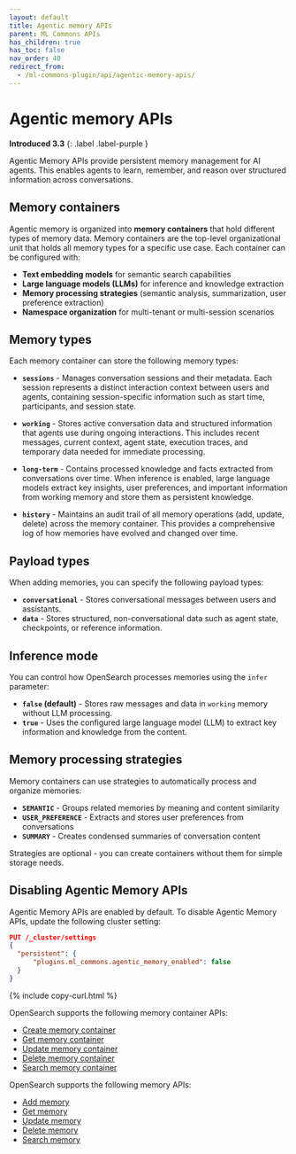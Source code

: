 ```yaml
---
layout: default
title: Agentic memory APIs
parent: ML Commons APIs
has_children: true
has_toc: false
nav_order: 40
redirect_from: 
  - /ml-commons-plugin/api/agentic-memory-apis/
---
```


# Agentic memory APIs
**Introduced 3.3**
{: .label .label-purple }

Agentic Memory APIs provide persistent memory management for AI agents. This enables agents to learn, remember, and reason over structured information across conversations.

## Memory containers

Agentic memory is organized into **memory containers** that hold different types of memory data. Memory containers are the top-level organizational unit that holds all memory types for a specific use case. Each container can be configured with:

- **Text embedding models** for semantic search capabilities
- **Large language models (LLMs)** for inference and knowledge extraction
- **Memory processing strategies** (semantic analysis, summarization, user preference extraction)
- **Namespace organization** for multi-tenant or multi-session scenarios

## Memory types

Each memory container can store the following memory types:

- **`sessions`** - Manages conversation sessions and their metadata. Each session represents a distinct interaction context between users and agents, containing session-specific information such as start time, participants, and session state.

- **`working`** - Stores active conversation data and structured information that agents use during ongoing interactions. This includes recent messages, current context, agent state, execution traces, and temporary data needed for immediate processing.

- **`long-term`** - Contains processed knowledge and facts extracted from conversations over time. When inference is enabled, large language models extract key insights, user preferences, and important information from working memory and store them as persistent knowledge.

- **`history`** - Maintains an audit trail of all memory operations (add, update, delete) across the memory container. This provides a comprehensive log of how memories have evolved and changed over time.

## Payload types

When adding memories, you can specify the following payload types:

- **`conversational`** - Stores conversational messages between users and assistants.
- **`data`** - Stores structured, non-conversational data such as agent state, checkpoints, or reference information.

## Inference mode

You can control how OpenSearch processes memories using the `infer` parameter:

- **`false` (default)** - Stores raw messages and data in `working` memory without LLM processing.
- **`true`** - Uses the configured large language model (LLM) to extract key information and knowledge from the content.

## Memory processing strategies

Memory containers can use strategies to automatically process and organize memories:

- **`SEMANTIC`** - Groups related memories by meaning and content similarity
- **`USER_PREFERENCE`** - Extracts and stores user preferences from conversations
- **`SUMMARY`** - Creates condensed summaries of conversation content

Strategies are optional - you can create containers without them for simple storage needs.

## Disabling Agentic Memory APIs

Agentic Memory APIs are enabled by default. To disable Agentic Memory APIs, update the following cluster setting:

```json
PUT /_cluster/settings
{
  "persistent": {
      "plugins.ml_commons.agentic_memory_enabled": false
  }
}
```
{% include copy-curl.html %}

OpenSearch supports the following memory container APIs:

- [Create memory container]({{site.url}}{{site.baseurl}}/ml-commons-plugin/api/agentic-memory-apis/create-memory-container/)
- [Get memory container]({{site.url}}{{site.baseurl}}/ml-commons-plugin/api/agentic-memory-apis/get-memory-container/)
- [Update memory container]({{site.url}}{{site.baseurl}}/ml-commons-plugin/api/agentic-memory-apis/update-memory-container/)
- [Delete memory container]({{site.url}}{{site.baseurl}}/ml-commons-plugin/api/agentic-memory-apis/delete-memory-container/)
- [Search memory container]({{site.url}}{{site.baseurl}}/ml-commons-plugin/api/agentic-memory-apis/search-memory-container/)

OpenSearch supports the following memory APIs:

- [Add memory]({{site.url}}{{site.baseurl}}/ml-commons-plugin/api/agentic-memory-apis/add-memory/)
- [Get memory]({{site.url}}{{site.baseurl}}/ml-commons-plugin/api/agentic-memory-apis/get-memory/)
- [Update memory]({{site.url}}{{site.baseurl}}/ml-commons-plugin/api/agentic-memory-apis/update-memory/)
- [Delete memory]({{site.url}}{{site.baseurl}}/ml-commons-plugin/api/agentic-memory-apis/delete-memory/)
- [Search memory]({{site.url}}{{site.baseurl}}/ml-commons-plugin/api/agentic-memory-apis/search-memory/)